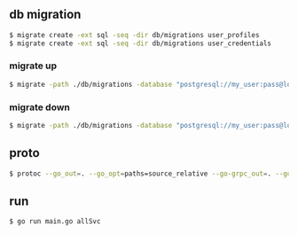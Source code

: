 ## db migration

```bash
$ migrate create -ext sql -seq -dir db/migrations user_profiles
$ migrate create -ext sql -seq -dir db/migrations user_credentials
```

### migrate up

```bash
$ migrate -path ./db/migrations -database "postgresql://my_user:pass@localhost:5432/user-service?sslmode=disable" up 2
```

### migrate down

```bash
$ migrate -path ./db/migrations -database "postgresql://my_user:pass@localhost:5432/user-service?sslmode=disable" down 2
```

## proto

```bash
$ protoc --go_out=. --go_opt=paths=source_relative --go-grpc_out=. --go-grpc_opt=paths=source_relative .\src\proto\*.proto
```

## run

```bash
$ go run main.go allSvc
```